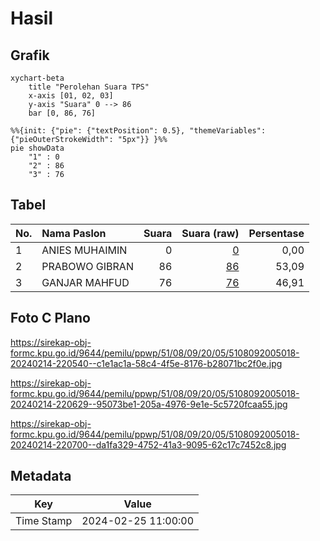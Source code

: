 # Hasil

## Grafik

```mermaid
xychart-beta
    title "Perolehan Suara TPS"
    x-axis [01, 02, 03]
    y-axis "Suara" 0 --> 86
    bar [0, 86, 76]
```

```mermaid
%%{init: {"pie": {"textPosition": 0.5}, "themeVariables": {"pieOuterStrokeWidth": "5px"}} }%%
pie showData
    "1" : 0
    "2" : 86
    "3" : 76
```

## Tabel

| No. | Nama Paslon    | Suara | Suara (raw) | Persentase |
|:--- |:-------------- | -----:| -----------:| ----------:|
| 1   | ANIES MUHAIMIN | 0     | [0][p-1]    | 0,00       |
| 2   | PRABOWO GIBRAN | 86    | [86][p-2]   | 53,09      |
| 3   | GANJAR MAHFUD  | 76    | [76][p-3]   | 46,91      |


[p-1]: https://github.com/gigit-pemilu/pemilu-2024-51-bali/blob/main/pilpres/hitung-suara/sub/51-bali/sub/08-buleleng/sub/09-tejakula/sub/2005-bondalem/sub/018-tps/sub/paslon-1.txt
[p-2]: https://github.com/gigit-pemilu/pemilu-2024-51-bali/blob/main/pilpres/hitung-suara/sub/51-bali/sub/08-buleleng/sub/09-tejakula/sub/2005-bondalem/sub/018-tps/sub/paslon-2.txt
[p-3]: https://github.com/gigit-pemilu/pemilu-2024-51-bali/blob/main/pilpres/hitung-suara/sub/51-bali/sub/08-buleleng/sub/09-tejakula/sub/2005-bondalem/sub/018-tps/sub/paslon-3.txt

## Foto C Plano

https://sirekap-obj-formc.kpu.go.id/9644/pemilu/ppwp/51/08/09/20/05/5108092005018-20240214-220540--c1e1ac1a-58c4-4f5e-8176-b28071bc2f0e.jpg

https://sirekap-obj-formc.kpu.go.id/9644/pemilu/ppwp/51/08/09/20/05/5108092005018-20240214-220629--95073be1-205a-4976-9e1e-5c5720fcaa55.jpg

https://sirekap-obj-formc.kpu.go.id/9644/pemilu/ppwp/51/08/09/20/05/5108092005018-20240214-220700--da1fa329-4752-41a3-9095-62c17c7452c8.jpg


## Metadata

| Key        | Value               |
| ---------- | ------------------- |
| Time Stamp | 2024-02-25 11:00:00 |




